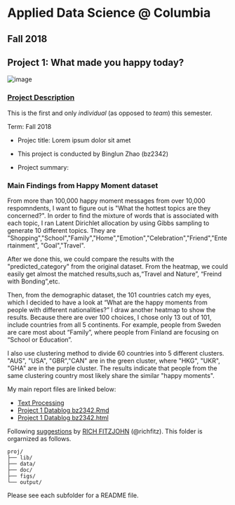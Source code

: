 # Applied Data Science @ Columbia
## Fall 2018
## Project 1: What made you happy today?

![image](figs/title.jpeg)

### [Project Description](doc/)
This is the first and only *individual* (as opposed to *team*) this semester. 

Term: Fall 2018

+ Projec title: Lorem ipsum dolor sit amet
+ This project is conducted by Binglun Zhao (bz2342)

+ Project summary: 
### Main Findings from Happy Moment dataset
From more than 100,000  happy moment messages from over 10,000 respomndents, I want to figure out is "What the hottest topics are they concerned?". In order to find the mixture of words that is associated with each topic, I ran Latent Dirichlet allocation by using Gibbs sampling to generate 10 different topics. They are "Shopping","School","Family","Home","Emotion","Celebration","Friend","Entertainment", "Goal","Travel".

After we done this, we could compare the results with the "predicted_category" from the original dataset. From the heatmap, we could easily get almost the matched results,such as,“Travel and Nature”, “Freind with Bonding”,etc. 

Then, from the demographic dataset, the 101 countries catch my eyes, which I decided to have a look at “What are the happy moments from people with different nationalities?” I draw another heatmap to show the results. Because there are over 100 choices, I chose only 13 out of 101, include countries from all 5 continents. For example, people from Sweden are care most about “Family”, where people from Finland are focusing on “School or Education”. 

I also use clustering method to divide 60 countries into 5 different clusters. "AUS", "USA", "GBR","CAN" are in the green cluster, where "HKG", "UKR", "GHA" are in the purple cluster. The results indicate that people from the same clustering country most likely share the similar "happy moments".

My main report files are linked below:
+ [Text Processing](doc/)
+ [Project 1 Datablog bz2342.Rmd](doc/)
+ [Project 1 Datablog bz2342.html](doc/)

Following [suggestions](http://nicercode.github.io/blog/2013-04-05-projects/) by [RICH FITZJOHN](http://nicercode.github.io/about/#Team) (@richfitz). This folder is orgarnized as follows.

```
proj/
├── lib/
├── data/
├── doc/
├── figs/
└── output/
```

Please see each subfolder for a README file.
